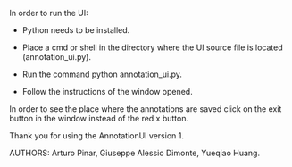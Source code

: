 In order to run the UI: 
- Python needs to be installed. 
- Place a cmd or shell in the directory where the UI source file is located (annotation_ui.py). 
- Run the command 
	python annotation_ui.py. 

- Follow the instructions of the window opened. 

In order to see the place where the annotations are saved click on the exit button in the window instead of the red x button. 

Thank you for using the AnnotationUI version 1. 

AUTHORS: 
Arturo Pinar, Giuseppe Alessio Dimonte, Yueqiao Huang. 
